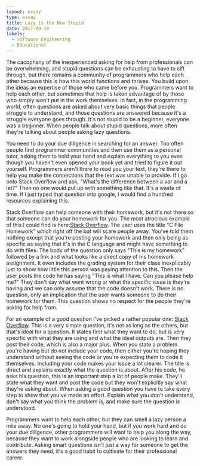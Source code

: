 ```yaml
---
layout: essay
type: essay
title: Lazy is the New Stupid
date: 2017-09-18
labels:
  - Software Engineering
  - Educational
---
```


The cacophany of the inexperienced asking for help from professionals can be overwhelming, and stupid questions can be exhausting to have to sift through, but there remains a community of programmers who help each other because this is how this world functions and thrives. You build upon the ideas an expertise of those who came before you. Programmers want to help each other, but sometimes that help is taken advantage of by those who simply won't put in the work themselves. In fact, in the programming world, often questions are asked about very basic things that people struggle to understand, and those questions are answered because it's a struggle everyone goes through. It's not stupid to be a beginner, everyone was a beginner. When people talk about stupid questions, more often they're talking about people asking lazy questions.

You need to do your due dillgence in searching for an answer. Too often people find programmer communities and then use them as a personal tutor, asking them to hold your hand and explain everything to you even though you haven't even opened your book yet and tried to figure it out yourself. Programmers aren't there to read you your text, they're there to help you make the connections that the text was unable to provide. If I go onto Stack Overflow and ask, "What's the difference between a var and a let?" Then no one would put up with something like that. It's a waste of time. If I just typed that question into google, I would find a hundred resources explaining this.

Stack Overflow can help someone with their homework, but it's not there so that someone can do your homework for you. The most atrocious example of this I could find is here:[Stack Overflow](https://stackoverflow.com/questions/20574925/c-file-homework). The user uses the title "C File Homework" which right off the bat will scare people away. You've told them nothing except that you're posting your homework and then only being as specific as saying that it's in the C language and might have something to do with files. The body of the question only says "This is my homework" followed by a link and what looks like a direct copy of his homework assignment. It even includes the grading system for their class inexplicably just to show how little this person was paying attention to this. Then the user posts the code he has saying "This is what I have. Can you please help me?" They don't say what went wrong or what the specific issue is they're having and we can only assume that the code doesn't work. There is no question, only an implication that the user wants someone to do their homework for them. This question shows no respect for the people they're asking for help from.

For an example of a good question I've picked a rather popular one: [Stack Overflow](https://stackoverflow.com/questions/7837456/how-to-compare-arrays-in-javascript). This is a very simple question, it's not as long as the others, but that's ideal for a question. It states first what they want to do, but is very specific with what they are using and what the ideal outputs are. Then they post their code, which is also a major plus. When you state a problem you're having but do not include your code, then either you're hoping they understand without seeing the code or you're expecting them to code it themselves. Including your code makes your issue a lot clearer. The title is direct and explains exactly what the question is about. After his code, he asks his question, this is an important step a lot of people make. They'll state what they want and post the code but they won't explicitly say what they're asking about. When asking a good question you have to take every step to show that you've made an effort. Explain what you don't understand, don't say what you think the problem is, and make sure the question is understood.

Programmers want to help each other, but they can smell a lazy person a mile away. No one's going to hold your hand, but if you work hard and do your due dillgence, other programmers will want to help you along the way, because they want to work alongside people who are looking to learn and contribute. Asking smart questions isn't just a way for someone to get the answers they need, it's a good habit to cultivate for their professional career.

